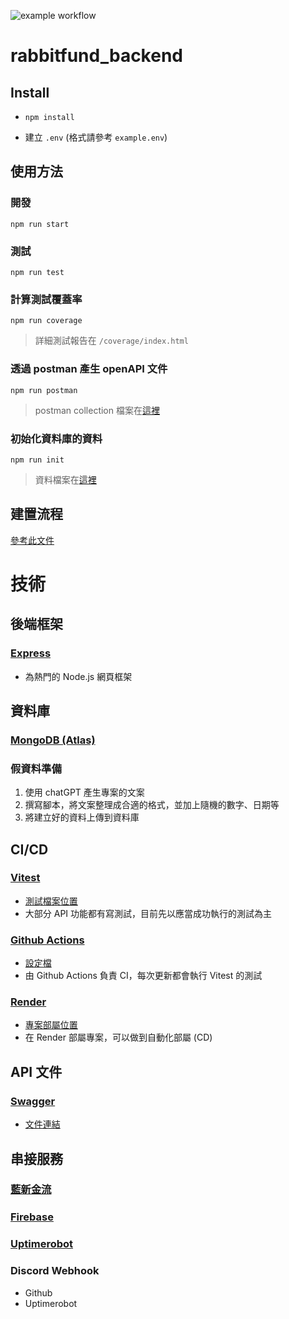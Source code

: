 ![example workflow](https://github.com/rabbitfund/rabbitfund_backend/actions/workflows/main.yml/badge.svg)

# rabbitfund_backend
## Install
- ```
  npm install
  ```
- 建立 `.env` (格式請參考 `example.env`)

## 使用方法

### 開發
```
npm run start
```

### 測試
```
npm run test
```
### 計算測試覆蓋率
```
npm run coverage
```
> 詳細測試報告在 `/coverage/index.html`

### 透過 postman 產生 openAPI 文件
```
npm run postman
```
> postman collection 檔案在[這裡](doc/倍而兔募資平台.postman_collection.json)

### 初始化資料庫的資料
```
npm run init
```
> 資料檔案在[這裡](src/db/data)

## 建置流程
[參考此文件](doc/build.md)

# 技術
## 後端框架
### [Express](https://expressjs.com/)
- 為熱門的 Node.js 網頁框架

## 資料庫
### [MongoDB (Atlas)](https://www.mongodb.com/cloud/atlas/register)

### 假資料準備
1. 使用 chatGPT 產生專案的文案
2. 撰寫腳本，將文案整理成合適的格式，並加上隨機的數字、日期等
3. 將建立好的資料上傳到資料庫

## CI/CD
### [Vitest](https://vitest.dev/)
- [測試檔案位置](/test)
- 大部分 API 功能都有寫測試，目前先以應當成功執行的測試為主

### [Github Actions](https://github.com/features/actions)
- [設定檔](/.github/workflows/main.yml)
- 由 Github Actions 負責 CI，每次更新都會執行 Vitest 的測試

### [Render](https://render.com/)
- [專案部屬位置](https://rabbitfund-backend.onrender.com)
- 在 Render 部屬專案，可以做到自動化部屬 (CD)

## API 文件
### [Swagger](https://swagger.io/)
- [文件連結](https://rabbitfund-backend.onrender.com/docs/)

## 串接服務
### [藍新金流](https://www.newebpay.com/)
### [Firebase](https://firebase.google.com/)
### [Uptimerobot](https://uptimerobot.com/)
### Discord Webhook
- Github
- Uptimerobot
